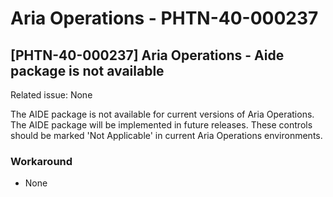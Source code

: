 # Aria Operations - PHTN-40-000237

## [PHTN-40-000237] Aria Operations - Aide package is not available
Related issue: None

The AIDE package is not available for current versions of Aria Operations. The AIDE package will be implemented in future releases. These controls should be marked 'Not Applicable' in current Aria Operations environments.

### Workaround
- None
